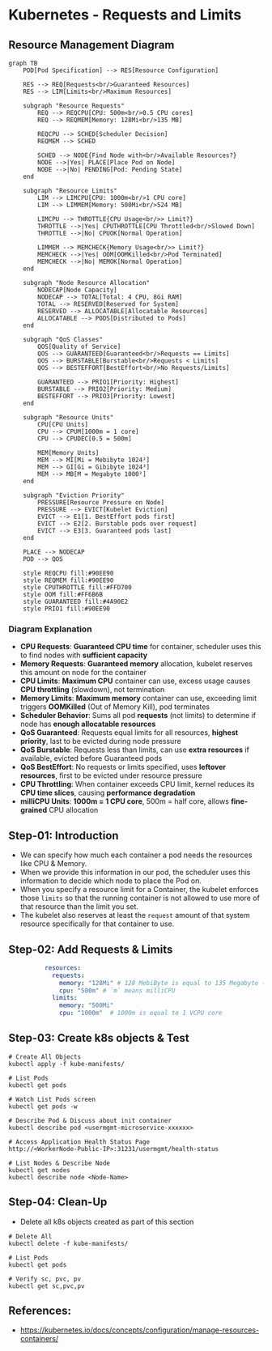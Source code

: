 # Kubernetes - Requests and Limits

## Resource Management Diagram

```mermaid
graph TB
    POD[Pod Specification] --> RES[Resource Configuration]
    
    RES --> REQ[Requests<br/>Guaranteed Resources]
    RES --> LIM[Limits<br/>Maximum Resources]
    
    subgraph "Resource Requests"
        REQ --> REQCPU[CPU: 500m<br/>0.5 CPU cores]
        REQ --> REQMEM[Memory: 128Mi<br/>135 MB]
        
        REQCPU --> SCHED[Scheduler Decision]
        REQMEM --> SCHED
        
        SCHED --> NODE{Find Node with<br/>Available Resources?}
        NODE -->|Yes| PLACE[Place Pod on Node]
        NODE -->|No| PENDING[Pod: Pending State]
    end
    
    subgraph "Resource Limits"
        LIM --> LIMCPU[CPU: 1000m<br/>1 CPU core]
        LIM --> LIMMEM[Memory: 500Mi<br/>524 MB]
        
        LIMCPU --> THROTTLE{CPU Usage<br/>> Limit?}
        THROTTLE -->|Yes| CPUTHROTTLE[CPU Throttled<br/>Slowed Down]
        THROTTLE -->|No| CPUOK[Normal Operation]
        
        LIMMEM --> MEMCHECK{Memory Usage<br/>> Limit?}
        MEMCHECK -->|Yes| OOM[OOMKilled<br/>Pod Terminated]
        MEMCHECK -->|No| MEMOK[Normal Operation]
    end
    
    subgraph "Node Resource Allocation"
        NODECAP[Node Capacity]
        NODECAP --> TOTAL[Total: 4 CPU, 8Gi RAM]
        TOTAL --> RESERVED[Reserved for System]
        RESERVED --> ALLOCATABLE[Allocatable Resources]
        ALLOCATABLE --> PODS[Distributed to Pods]
    end
    
    subgraph "QoS Classes"
        QOS[Quality of Service]
        QOS --> GUARANTEED[Guaranteed<br/>Requests == Limits]
        QOS --> BURSTABLE[Burstable<br/>Requests < Limits]
        QOS --> BESTEFFORT[BestEffort<br/>No Requests/Limits]
        
        GUARANTEED --> PRIO1[Priority: Highest]
        BURSTABLE --> PRIO2[Priority: Medium]
        BESTEFFORT --> PRIO3[Priority: Lowest]
    end
    
    subgraph "Resource Units"
        CPU[CPU Units]
        CPU --> CPUM[1000m = 1 core]
        CPU --> CPUDEC[0.5 = 500m]
        
        MEM[Memory Units]
        MEM --> MI[Mi = Mebibyte 1024²]
        MEM --> GI[Gi = Gibibyte 1024³]
        MEM --> MB[M = Megabyte 1000²]
    end
    
    subgraph "Eviction Priority"
        PRESSURE[Resource Pressure on Node]
        PRESSURE --> EVICT[Kubelet Eviction]
        EVICT --> E1[1. BestEffort pods first]
        EVICT --> E2[2. Burstable pods over request]
        EVICT --> E3[3. Guaranteed pods last]
    end
    
    PLACE --> NODECAP
    POD --> QOS
    
    style REQCPU fill:#90EE90
    style REQMEM fill:#90EE90
    style CPUTHROTTLE fill:#FFD700
    style OOM fill:#FF6B6B
    style GUARANTEED fill:#4A90E2
    style PRIO1 fill:#90EE90
```

### Diagram Explanation

- **CPU Requests**: **Guaranteed CPU time** for container, scheduler uses this to find nodes with **sufficient capacity**
- **Memory Requests**: **Guaranteed memory** allocation, kubelet reserves this amount on node for the container
- **CPU Limits**: **Maximum CPU** container can use, excess usage causes **CPU throttling** (slowdown), not termination
- **Memory Limits**: **Maximum memory** container can use, exceeding limit triggers **OOMKilled** (Out of Memory Kill), pod terminates
- **Scheduler Behavior**: Sums all pod **requests** (not limits) to determine if node has **enough allocatable resources**
- **QoS Guaranteed**: Requests equal limits for all resources, **highest priority**, last to be evicted during node pressure
- **QoS Burstable**: Requests less than limits, can use **extra resources** if available, evicted before Guaranteed pods
- **QoS BestEffort**: No requests or limits specified, uses **leftover resources**, first to be evicted under resource pressure
- **CPU Throttling**: When container exceeds CPU limit, kernel reduces its **CPU time slices**, causing **performance degradation**
- **milliCPU Units**: **1000m = 1 CPU core**, 500m = half core, allows **fine-grained** CPU allocation

## Step-01: Introduction
- We can specify how much each container a pod needs the resources like CPU & Memory. 
- When we provide this information in our pod, the scheduler uses this information to decide which node to place the Pod on. 
- When you specify a resource limit for a Container, the kubelet enforces those `limits` so that the running container is not allowed to use more of that resource than the limit you set. 
-  The kubelet also reserves at least the `request` amount of that system resource specifically for that container to use.

## Step-02: Add Requests & Limits
```yml
          resources:
            requests:
              memory: "128Mi" # 128 MebiByte is equal to 135 Megabyte (MB)
              cpu: "500m" # `m` means milliCPU
            limits:
              memory: "500Mi"
              cpu: "1000m"  # 1000m is equal to 1 VCPU core                                          
```

## Step-03: Create k8s objects & Test
```
# Create All Objects
kubectl apply -f kube-manifests/

# List Pods
kubectl get pods

# Watch List Pods screen
kubectl get pods -w

# Describe Pod & Discuss about init container
kubectl describe pod <usermgmt-microservice-xxxxxx>

# Access Application Health Status Page
http://<WorkerNode-Public-IP>:31231/usermgmt/health-status

# List Nodes & Describe Node
kubectl get nodes
kubectl describe node <Node-Name>
```
## Step-04: Clean-Up
- Delete all k8s objects created as part of this section
```
# Delete All
kubectl delete -f kube-manifests/

# List Pods
kubectl get pods

# Verify sc, pvc, pv
kubectl get sc,pvc,pv
```

## References:
- https://kubernetes.io/docs/concepts/configuration/manage-resources-containers/